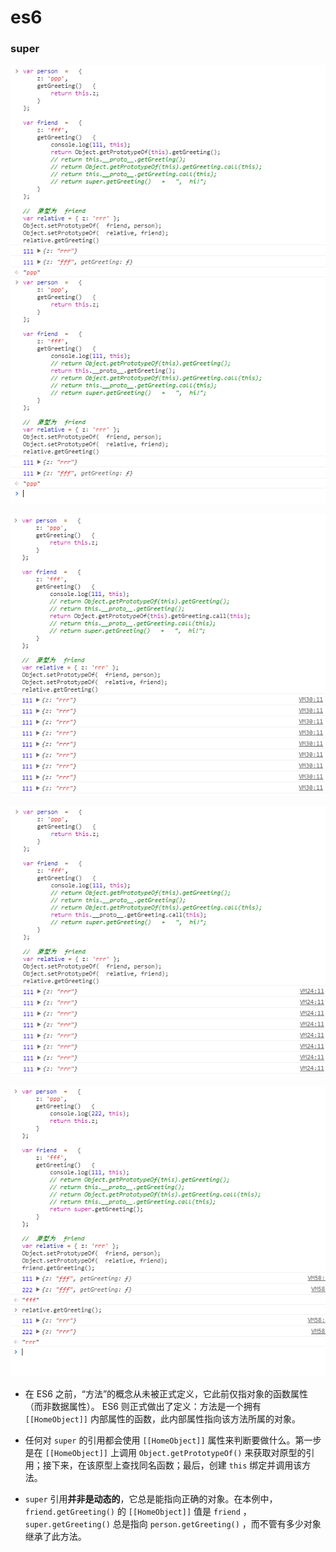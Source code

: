 # es6
### super

![super_1](../png/super/super_1.png)

![super_2.1](../png/super/super_2.1.png)

![super_2.2](../png/super/super_2.2.png)

![super_3](../png/super/super_3.png)


+ 在	ES6	之前，“方法”的概念从未被正式定义，它此前仅指对象的函数属性（而非数据属性）。	ES6	则正式做出了定义：方法是一个拥有 `[[HomeObject]]` 内部属性的函数，此内部属性指向该方法所属的对象。

+ 任何对 `super` 的引用都会使用 `[[HomeObject]]` 属性来判断要做什么。第一步是在 `[[HomeObject]]` 上调用 `Object.getPrototypeOf()` 来获取对原型的引用；接下来，在该原型上查找同名函数；最后，创建 `this` 绑定并调用该方法。

+ `super` 引用**并非是动态的**，它总是能指向正确的对象。在本例中， 
`friend.getGreeting()` 的 `[[HomeObject]]` 值是 `friend` ， `super.getGreeting()` 总是指向 `person.getGreeting()` ，而不管有多少对象继承了此方法。

